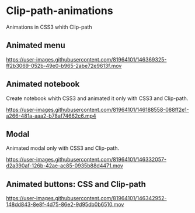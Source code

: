 # Clip-path-animations
Animations in CSS3 whith Clip-path
## Animated menu
https://user-images.githubusercontent.com/81964101/146369325-ff2b3069-052b-49e0-b965-2abe72e9613f.mov


## Animated notebook
Create notebook whith CSS3 and animated it only with CSS3 and Clip-path.

https://user-images.githubusercontent.com/81964101/146188558-088ff2e1-a266-481a-aaa2-b78af74662c6.mp4

## Modal
Animated modal only with CSS3 and Clip-path.

https://user-images.githubusercontent.com/81964101/146332057-d2a390af-126b-42ae-ac85-0935b88d4471.mov

## Animated buttons: CSS and Clip-path

https://user-images.githubusercontent.com/81964101/146342952-148dd843-8e8f-4d75-86e2-9d95db0b6510.mov

